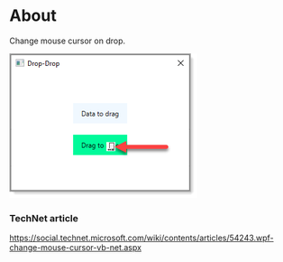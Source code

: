 ﻿# About

Change mouse cursor on drop.

![screen](assets/screen.png)

### TechNet article

https://social.technet.microsoft.com/wiki/contents/articles/54243.wpf-change-mouse-cursor-vb-net.aspx